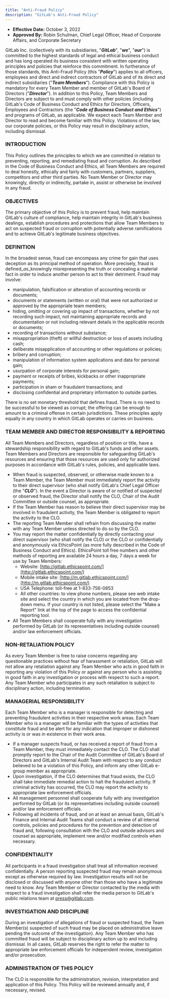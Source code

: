 ```yaml
---
title: "Anti-Fraud Policy"
description: "GitLab's Anti-Fraud Policy"
---
```


- **Effective Date:** October 3, 2022
- **Approved By:** Robin Schulman, Chief Legal Officer, Head of Corporate Affairs, and Corporate Secretary

GitLab Inc. (collectively with its subsidiaries, "***GitLab***", "***we***", "***our***") is committed to the highest standards of legal and ethical business conduct and has long operated its business consistent with written operating principles and policies that reinforce this commitment. In furtherance of those standards, this Anti-Fraud Policy (this "***Policy***") applies to all officers, employees and direct and indirect contractors of GitLab and of its direct and indirect subsidiaries ("***Team Members***"). Compliance with this Policy is mandatory for every Team Member and member of GitLab's Board of Directors ("***Director***"). In addition to this Policy, Team Members and Directors are subject to and must comply with other policies (including GitLab's Code of Business Conduct and Ethics for Directors, Officers, Employees and Contractors (the "***Code of Business Conduct and Ethics***") and programs of GitLab, as applicable. We expect each Team Member and Director to read and become familiar with this Policy. Violations of the law, our corporate policies, or this Policy may result in disciplinary action, including dismissal.

### INTRODUCTION

This Policy outlines the principles to which we are committed in relation to preventing, reporting, and remediating fraud and corruption. As described in the Code of Business Conduct and Ethics, all Team Members are required to deal honestly, ethically and fairly with customers, partners, suppliers, competitors and other third parties. No Team Member or Director may knowingly, directly or indirectly, partake in, assist or otherwise be involved in any fraud.

### OBJECTIVES

The primary objective of this Policy is to prevent fraud, help maintain GitLab's culture of compliance, help maintain integrity in GitLab's business dealings, establish procedures and protections that allow Team Members to act on suspected fraud or corruption with potentially adverse ramifications and to achieve GitLab's legitimate business objectives.

### DEFINITION

In the broadest sense, fraud can encompass any crime for gain that uses deception as its principal method of operation. More precisely, fraud is defined_*as*_knowingly misrepresenting the truth or concealing a material fact in order to induce another person to act to their detriment. Fraud may involve:

- manipulation, falsification or alteration of accounting records or documents;
- documents or statements (written or oral) that were not authorized or approved by the appropriate team members;
- hiding, omitting or covering up impact of transactions, whether by not recording such impact, not maintaining appropriate records and documentation or not including relevant details in the applicable records or documents;
- recording of transactions without substance;
- misappropriation (theft) or willful destruction or loss of assets including cash;
- deliberate misapplication of accounting or other regulations or policies;
- bribery and corruption;
- manipulation of information system applications and data for personal gain;
- usurpation of corporate interests for personal gain;
- payment or receipts of bribes, kickbacks or other inappropriate payments;
- participation in sham or fraudulent transactions; and
- disclosing confidential and proprietary information to outside parties.

There is no set monetary threshold that defines fraud. There is no need to be successful to be viewed as corrupt; the offering can be enough to amount to a criminal offense in certain jurisdictions. These principles apply equally in any country in which GitLab operates or carries on business.

### TEAM MEMBER AND DIRECTOR RESPONSIBILITY & REPORTING

All Team Members and Directors, regardless of position or title, have a stewardship responsibility with regard to GitLab's funds and other assets. Team Members and Directors are responsible for safeguarding GitLab's resources and ensuring that those resources are used only for authorized purposes in accordance with GitLab's rules, policies, and applicable laws.

- When fraud is suspected, observed, or otherwise made known to a Team Member, the Team Member must immediately report the activity to their direct supervisor (who shall notify GitLab's Chief Legal Officer (the "***CLO***"). In the event a Director is aware of or notified of suspected or observed fraud, the Director shall notify the CLO, Chair of the Audit Committee or outside counsel, as appropriate.
- If the Team Member has reason to believe their direct supervisor may be involved in fraudulent activity, the Team Member is obligated to report the activity to the CLO.
- The reporting Team Member shall refrain from discussing the matter with any Team Member unless directed to do so by the CLO.
- You may report the matter confidentially by directly contacting your direct supervisor (who shall notify the CLO) or the CLO or confidentially and anonymously via EthicsPoint (as more fully described in the Code of Business Conduct and Ethics). EthicsPoint toll free numbers and other methods of reporting are available 24 hours a day, 7 days a week for use by Team Members:
  - Website: [http://gitlab.ethicspoint.com/](http://gitlab.ethicspoint.com/)
  - Mobile intake site: [http://m.gitlab.ethicspoint.com/](http://m.gitlab.ethicspoint.com/)
  - USA Telephone: toll-free at 1-833-756-0853
  - All other countries: to view phone numbers, please see web intake site and select the country in which you are located from the drop-down menu. If your country is not listed, please select the "Make a Report" link at the top of the page to access the confidential reporting tool.
- All Team Members shall cooperate fully with any investigation performed by GitLab (or its representatives including outside counsel) and/or law enforcement officials.

### NON-RETALIATION POLICY

As every Team Member is free to raise concerns regarding any questionable practices without fear of harassment or retaliation, GitLab will not allow any retaliation against any Team Member who acts in good faith in reporting any violation of this Policy or against any person who is assisting in good faith in any investigation or process with respect to such a report. Any Team Member who participates in any such retaliation is subject to disciplinary action, including termination.

### MANAGERIAL RESPONSIBILITY

Each Team Member who is a manager is responsible for detecting and preventing fraudulent activities in their respective work areas. Each Team Member who is a manager will be familiar with the types of activities that constitute fraud and be alert for any indication that improper or dishonest activity is or was in existence in their work area.

- If a manager suspects fraud, or has received a report of fraud from a Team Member, they must immediately contact the CLO. The CLO shall promptly report to the Chair of the Audit Committee of GitLab's Board of Directors and GitLab's Internal Audit Team with respect to any conduct believed to be a violation of this Policy, and inform any other GitLab e-group member as appropriate.
- Upon investigation, if the CLO determines that fraud exists, the CLO shall take immediate remedial action to halt the fraudulent activity. If criminal activity has occurred, the CLO may report the activity to appropriate law enforcement officials.
- All management personnel shall cooperate fully with any investigation performed by GitLab (or its representatives including outside counsel) and/or law enforcement officials.
- Following all incidents of fraud, and on at least an annual basis, GitLab's Finance and Internal Audit Teams shall conduct a review of all internal controls, policies and procedures for the prevention and detection of fraud and, following consultation with the CLO and outside advisors and counsel as appropriate, implement new and/or modified controls when necessary.

### CONFIDENTIALITY

All participants in a fraud investigation shall treat all information received confidentially. A person reporting suspected fraud may remain anonymous except as otherwise required by law. Investigation results will not be disclosed or discussed with anyone other than those who have a legitimate need to know. Any Team Member or Director contacted by the media with respect to a fraud investigation shall refer the media person to GitLab's public relations team at press@gitlab.com.

### INVESTIGATION AND DISCIPLINE

During an investigation of allegations of fraud or suspected fraud, the Team Member(s) suspected of such fraud may be placed on administrative leave pending the outcome of the investigation). Any Team Member who has committed fraud will be subject to disciplinary action up to and including dismissal. In all cases, GitLab reserves the right to refer the matter to appropriate law enforcement officials for independent review, investigation and/or prosecution.

### ADMINISTRATION OF THIS POLICY

The CLO is responsible for the administration, revision, interpretation and application of this Policy. This Policy will be reviewed annually and, if necessary, revised.
